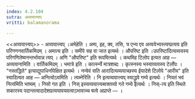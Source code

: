 ```yaml
---
index: 4.2.104
sutra: अव्ययात्त्यप्‌
vritti: balamanorama

---
```

<<अव्ययात्त्यप्>> - अव्ययात्त्यप् ।अमेहेति । अमा, इह, क्व, तसि, त्र एभ्य एव अव्ययेभ्यस्त्यप्प्रत्यय इति परिगणनवार्तिकमिदम् । अमात्य इति । समीपे सह वा जात इत्यर्थः । औपरिष्ट इति ।उपरिष्टा॑दित्यव्ययस्य परिगणितेष्वनन्तर्भावान्न त्यप् । अणि "औपरिष्ट" इति रूपमित्यर्थः । कथमिह टिलोप इत्यत आह — अव्ययानामिति । वार्तिकमिदम् । भमात्रे इति । कार्त्स्न्ये मात्रशब्दः । कृत्स्नस्य भस्याव्ययस्य टेर्लोपः । "नस्तद्धिते" इत्याद्युपाधिर्नापेक्षित इत्यर्थः । नन्वेवं सति आरादित्यव्ययाच्छस्य ईयादेशे टिलोपे "आरीय" इति स्यादित्यत आह — अनित्योऽयमिति । त्यब्नेरिति । नि इत्यव्ययात्त्यप् स्याद्ध्रुवे गम्ये इत्यर्थः । नियतं भवं नित्य॑मिति भाष्यम् । निसो गत इति । निस् इस्यव्ययात्त्यब्वक्तव्यो गते गम्ये इत्यर्थः । निस्-त्य इति स्थिते सकारस्य पदान्तत्वादादेशप्रत्ययावयवत्वाऽभावाच्च षत्वे अप्राप्ते —  ।